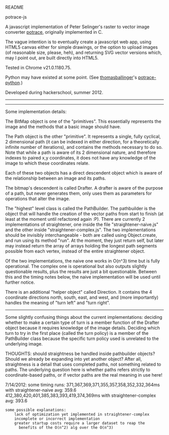 README

potrace-js

A javascript implementation of Peter Selinger's raster to vector image 
converter [potrace](http://potrace.sourceforge.net/), originally 
implemented in C.

The vague intention is to eventually create a javascript web app, using
HTML5 canvas either for simple drawings, or the option to upload images
(of reasonable size, please, heh), and returning SVG vector versions
which, may I point out, are built directly into HTML5.

Tested in Chrome v21.0.1180.75.

Python may have existed at some point.
(See [thomasballinger](https://github.com/thomasballinger/)'s 
[potrace-python](https://github.com/thomasballinger/potrace-python/).)

Developed during hackerschool, summer 2012.

-----------------------------------------------------------------------
-----------------------------------------------------------------------

Some implementation details:

The BitMap object is one of the "primitives". This essentially 
represents the image and the methods that a basic image should have.

The Path object is the other "primitive". It represents a single,
fully cyclical, 2 dimensional path (it can be indexed in either 
direction, for a theoretically infinite number of iterations), and 
contains the methods necessary to do so. Note that while a path is
aware of its 2 dimensional nature, and therefore indexes to paired x,y 
coordinates, it does not have any knowledge of the image to which
these coordinates relate.

Each of these two objects has a direct descendent object which is aware
of the relationship between an image and its paths.

The bitmap's descendent is called Drafter. A drafter is aware of the
purpose of a path, but never generates them, only uses them as
parameters for operations that alter the image.

The "highest" level class is called the PathBuilder. The pathbuilder is
the object that will handle the creation of the vector paths from start
to finish (at least at the moment until refactored again :P). There are
currently 2 implementations of straightener, one inside the file
"straightener-naive.js" and the other inside "straightener-complex.js".
The two implementations should be invisibly interchangeable - both are
called using Object.create, and run using its method "run". At the
moment, they just return self, but later may instead return the array 
of arrays holding the longest path segments possible from each vertex,
instead of the entire straightener object.

Of the two implementations, the naive one works in O(n^3) time but is
fully operational. The complex one is operational but also outputs
slightly questionable results, plus the results are just a bit
questionable. Between this and the timing notes below, the naive
implementation will be used until further notice.

There is an additional "helper object" called Direction. It contains
the 4 coordinate directions north, south, east, and west, and (more
importantly) handles the meaning of "turn left" and "turn right".


-----------------------------------------------------------------------

Some slightly confusing things about the current implementations: 
deciding whether to make a certain type of turn is a member function of
the Drafter object because it requires knowledge of the image details. 
Deciding which turn to try in the first place (called the turn policy) 
is a member of the PathBuilder class because the specific turn policy 
used is unrelated to the underlying image.


THOUGHTS: should straightness be handled inside pathbuilder objects?
Should we already be expanding into yet another object? After all,
straightness is a detail that uses completed paths, not something
related to paths. The underlying question here is whether paths refers
strictly to coordinate-based paths, or if vector paths are the real
meaning in use here!



7/14/2012: some timing runs:
    371,367,369,371,355,357,358,352,332,364ms with straightener-naive
        avg: 359.6
    412,380,420,401,385,383,393,419,374,369ms with straightener-complex
        avg: 393.6
    
    some possible explanations:
        lack of optimization yet implemented in straightener-complex
        incomplete or incorrect implementation
        greater startup costs require a larger dataset to reap the 
          benefits of the O(n^2) alg over the O(n^3)